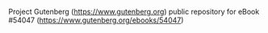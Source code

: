 Project Gutenberg (https://www.gutenberg.org) public repository for
eBook #54047 (https://www.gutenberg.org/ebooks/54047)

